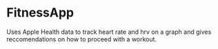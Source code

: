 # FitnessApp
Uses Apple Health data to track heart rate and hrv on a graph and gives reccomendations on how to proceed with a workout.
